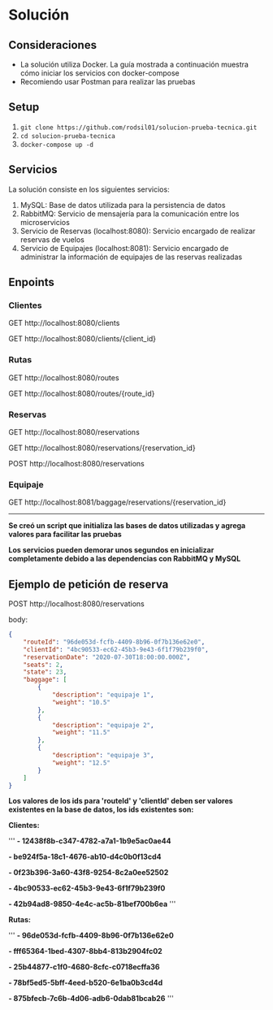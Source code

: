# Solución

## Consideraciones

- La solución utiliza Docker. La guía mostrada a continuación muestra cómo iniciar los servicios con docker-compose
- Recomiendo usar Postman para realizar las pruebas

## Setup

1. `git clone https://github.com/rodsil01/solucion-prueba-tecnica.git`
2. `cd solucion-prueba-tecnica`
3. `docker-compose up -d`

## Servicios

La solución consiste en los siguientes servicios:

1. MySQL: Base de datos utilizada para la persistencia de datos
2. RabbitMQ: Servicio de mensajería para la comunicación entre los microservicios
3. Servicio de Reservas  (localhost:8080): Servicio encargado de realizar reservas de vuelos
4. Servicio de Equipajes (localhost:8081): Servicio encargado de administrar la información de equipajes de las reservas realizadas

## Enpoints

### Clientes

GET http://localhost:8080/clients


GET http://localhost:8080/clients/{client_id}

### Rutas

GET http://localhost:8080/routes


GET http://localhost:8080/routes/{route_id}

### Reservas

GET http://localhost:8080/reservations


GET http://localhost:8080/reservations/{reservation_id}




POST http://localhost:8080/reservations

### Equipaje

GET http://localhost:8081/baggage/reservations/{reservation_id}

---

**Se creó un script que initializa las bases de datos utilizadas y agrega valores para facilitar las pruebas**

**Los servicios pueden demorar unos segundos en inicializar completamente debido a las dependencias con RabbitMQ y MySQL**

## Ejemplo de petición de reserva

POST http://localhost:8080/reservations


body:

```json
{
    "routeId": "96de053d-fcfb-4409-8b96-0f7b136e62e0",
    "clientId": "4bc90533-ec62-45b3-9e43-6f1f79b239f0",
    "reservationDate": "2020-07-30T18:00:00.000Z",
    "seats": 2,
    "state": 23,
    "baggage": [
        {
            "description": "equipaje 1",
            "weight": "10.5"
        },
        {
            "description": "equipaje 2",
            "weight": "11.5"
        },
        {
            "description": "equipaje 3",
            "weight": "12.5"
        }
    ]
}
```

**Los valores de los ids para 'routeId' y 'clientId' deben ser valores existentes en la base de datos, los ids existentes son:**

**Clientes:**

'''
**- 12438f8b-c347-4782-a7a1-1b9e5ac0ae44**

**- be924f5a-18c1-4676-ab10-d4c0b0f13cd4**

**- 0f23b396-3a60-43f8-9254-8c2a0ee52502**

**- 4bc90533-ec62-45b3-9e43-6f1f79b239f0**

**- 42b94ad8-9850-4e4c-ac5b-81bef700b6ea**
'''

**Rutas:**

'''
**- 96de053d-fcfb-4409-8b96-0f7b136e62e0**

**- fff65364-1bed-4307-8bb4-813b2904fc02**

**- 25b44877-c1f0-4680-8cfc-c0718ecffa36**

**- 78bf5ed5-5bff-4eed-b520-6e1ba0b3cd4d**

**- 875bfecb-7c6b-4d06-adb6-0dab81bcab26**
'''
